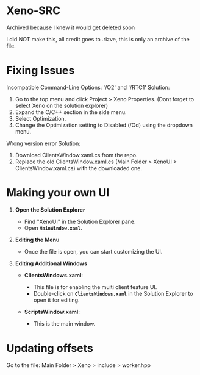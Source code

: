 # Xeno-SRC
Archived because I knew it would get deleted soon

I did NOT make this, all credit goes to .rizve, this is only an archive of the file.

# Fixing Issues
Incompatible Command-Line Options: '/O2' and '/RTC1'
Solution:

1. Go to the top menu and click Project > Xeno Properties. (Dont forget to select Xeno on the solution explorer)
2. Expand the C/C++ section in the side menu.
3. Select Optimization.
4. Change the Optimization setting to Disabled (/Od) using the dropdown menu.

Wrong version error
Solution:

1. Download ClientsWindow.xaml.cs from the repo.
2. Replace the old ClientsWindow.xaml.cs (Main Folder > XenoUI > ClientsWindow.xaml.cs) with the downloaded one.

# Making your own UI
1. **Open the Solution Explorer**  
   - Find "XenoUI" in the Solution Explorer pane.  
   - Open **`MainWindow.xaml`**.  

2. **Editing the Menu**  
   - Once the file is open, you can start customizing the UI.  

3. **Editing Additional Windows**  
   - **ClientsWindows.xaml**:  
     - This file is for enabling the multi client feature UI.  
     - Double-click on **`ClientsWindows.xaml`** in the Solution Explorer to open it for editing.  

   - **ScriptsWindow.xaml**:  
     - This is the main window.  

# Updating offsets
Go to the file: 
Main Folder > Xeno > include > worker.hpp
